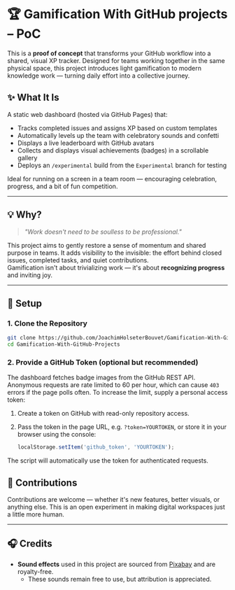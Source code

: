 # 🏆 Gamification With GitHub projects – PoC

This is a **proof of concept** that transforms your GitHub workflow into a shared, visual XP tracker. Designed for teams working together in the same physical space, this project introduces light gamification to modern knowledge work — turning daily effort into a collective journey.

## ✨ What It Is

A static web dashboard (hosted via GitHub Pages) that:

- Tracks completed issues and assigns XP based on custom templates
- Automatically levels up the team with celebratory sounds and confetti
- Displays a live leaderboard with GitHub avatars
- Collects and displays visual achievements (badges) in a scrollable gallery
- Deploys an `/experimental` build from the `Experimental` branch for testing

Ideal for running on a screen in a team room — encouraging celebration, progress, and a bit of fun competition.

---

## 💡 Why?

> _"Work doesn't need to be soulless to be professional."_

This project aims to gently restore a sense of momentum and shared purpose in teams. It adds visibility to the invisible: the effort behind closed issues, completed tasks, and quiet contributions.  
Gamification isn't about trivializing work — it's about **recognizing progress** and inviting joy.

---

## 🔧 Setup

### 1. Clone the Repository

```bash
git clone https://github.com/JoachimHolseterBouvet/Gamification-With-GitHub-Projects.git
cd Gamification-With-GitHub-Projects
```

### 2. Provide a GitHub Token (optional but recommended)

The dashboard fetches badge images from the GitHub REST API. Anonymous requests
are rate limited to 60 per hour, which can cause `403` errors if the page polls
often. To increase the limit, supply a personal access token:

1. Create a token on GitHub with read-only repository access.
2. Pass the token in the page URL, e.g. `?token=YOURTOKEN`, or store it in your
   browser using the console:

   ```javascript
   localStorage.setItem('github_token', 'YOURTOKEN');
   ```

The script will automatically use the token for authenticated requests.

## 🙌 Contributions

Contributions are welcome — whether it's new features, better visuals, or anything else. This is an open experiment in making digital workspaces just a little more human.

---

## 🎧 Credits

- **Sound effects** used in this project are sourced from [Pixabay](https://pixabay.com/) and are royalty-free.
  - These sounds remain free to use, but attribution is appreciated.
